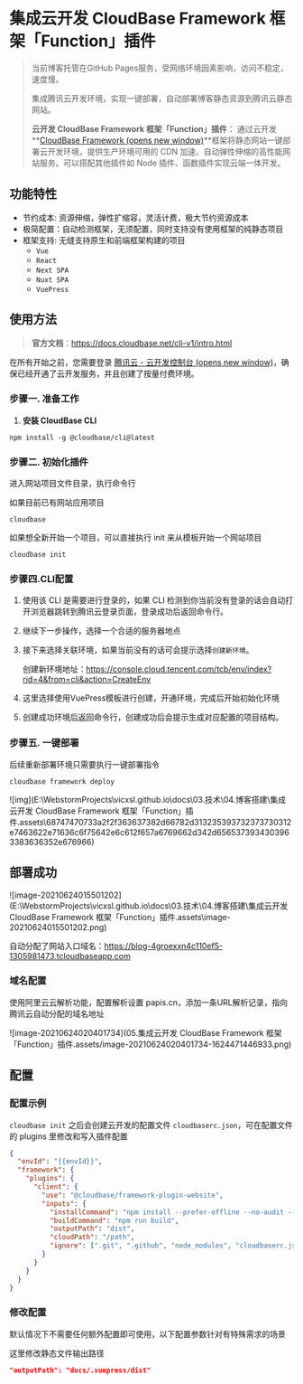 # 集成云开发 CloudBase Framework 框架「Function」插件

> 当前博客托管在GitHub Pages服务，受网络环境因素影响，访问不稳定，速度慢。
>
> 集成腾讯云开发环境，实现一键部署，自动部署博客静态资源到腾讯云静态网站。
>
> **云开发 CloudBase Framework 框架「Function」插件**： 通过云开发 **[CloudBase Framework (opens new window)](https://github.com/Tencent/cloudbase-framework)**框架将静态网站一键部署云开发环境，提供生产环境可用的 CDN 加速、自动弹性伸缩的高性能网站服务。可以搭配其他插件如 Node 插件、函数插件实现云端一体开发。

## 功能特性

- 节约成本: 资源伸缩，弹性扩缩容，灵活计费，极大节约资源成本
- 极简配置：自动检测框架，无须配置，同时支持没有使用框架的纯静态项目
- 框架支持: 无缝支持原生和前端框架构建的项目
  - `Vue`
  - `React`
  - `Next SPA`
  - `Nuxt SPA`
  - `VuePress`

## 使用方法

> **官方文档**：https://docs.cloudbase.net/cli-v1/intro.html

在所有开始之前，您需要登录 [腾讯云 - 云开发控制台 (opens new window)](https://console.cloud.tencent.com/tcb/env/index?action=CreateEnv&from=cli)，确保已经开通了云开发服务，并且创建了按量付费环境。

### 步骤一. 准备工作

1. **安装 CloudBase CLI**

```shell
npm install -g @cloudbase/cli@latest
```

### 步骤二. 初始化插件

进入网站项目文件目录，执行命令行

如果目前已有网站应用项目

```shell
cloudbase
```

如果想全新开始一个项目，可以直接执行 init 来从模板开始一个网站项目

```shell
cloudbase init
```

### 步骤四.CLI配置

1. 使用该 CLI 是需要进行登录的，如果 CLI 检测到你当前没有登录的话会自动打开浏览器跳转到腾讯云登录页面，登录成功后返回命令行。

2. 继续下一步操作，选择一个合适的服务器地点

3. 接下来选择关联环境，如果当前没有的话可会提示选择`创建新环境`。

   创建新环境地址：https://console.cloud.tencent.com/tcb/env/index?rid=4&from=cli&action=CreateEnv

4. 这里选择使用VuePress模板进行创建，开通环境，完成后开始初始化环境

5. 创建成功环境后返回命令行，创建成功后会提示生成对应配置的项目结构。

### 步骤五. 一键部署

后续重新部署环境只需要执行一键部署指令

```shell
cloudbase framework deploy
```

![img](E:\WebstormProjects\vicxsl.github.io\docs\03.技术\04.博客搭建\集成云开发 CloudBase Framework 框架「Function」插件.assets\68747470733a2f2f363637382d66782d313235393732373730312e7463622e71636c6f75642e6c612f657a6769662d342d6565373934303963383636352e676966)

## 部署成功

![image-20210624015501202](E:\WebstormProjects\vicxsl.github.io\docs\03.技术\04.博客搭建\集成云开发 CloudBase Framework 框架「Function」插件.assets\image-20210624015501202.png)

自动分配了网站入口域名：https://blog-4groexxn4c110ef5-1305981473.tcloudbaseapp.com

### 域名配置

使用阿里云云解析功能，配置解析设置 papis.cn，添加一条URL解析记录，指向腾讯云自动分配的域名地址

![image-20210624020401734](05.集成云开发 CloudBase Framework 框架「Function」插件.assets/image-20210624020401734-1624471446933.png)

## 配置

### 配置示例

`cloudbase init` 之后会创建云开发的配置文件 `cloudbaserc.json`，可在配置文件的 plugins 里修改和写入插件配置

```json
{
  "envId": "{{envId}}",
  "framework": {
    "plugins": {
      "client": {
        "use": "@cloudbase/framework-plugin-website",
        "inputs": {
          "installCommand": "npm install --prefer-offline --no-audit --progress=false",
          "buildCommand": "npm run build",
          "outputPath": "dist",
          "cloudPath": "/path",
          "ignore": [".git", ".github", "node_modules", "cloudbaserc.js"]
        }
      }
    }
  }
}
```

### 修改配置

默认情况下不需要任何额外配置即可使用，以下配置参数针对有特殊需求的场景

这里修改静态文件输出路径

```json
"outputPath": "docs/.vuepress/dist"
```